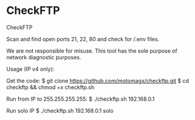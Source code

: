 # CheckFTP
CheckFTP

Scan and find open ports 21, 22, 80 and check for /.env files.

We are not responsible for misuse. This tool has the sole purpose of network diagnostic purposes.

Usage (IP v4 only):

Get the code:
$ git clone https://github.com/motomagx/checkftp.git
$ cd checkftp && chmod +x checkftp.sh

Run from IP to 255.255.255.255:
$ ./checkftp.sh 192.168.0.1

Run solo IP
$ ./checkftp.sh 192.168.0.1 solo

